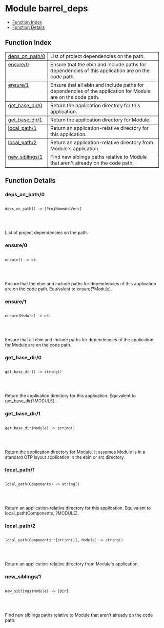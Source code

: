 

# Module barrel_deps #
* [Function Index](#index)
* [Function Details](#functions)


<a name="index"></a>

## Function Index ##


<table width="100%" border="1" cellspacing="0" cellpadding="2" summary="function index"><tr><td valign="top"><a href="#deps_on_path-0">deps_on_path/0</a></td><td>List of project dependencies on the path.</td></tr><tr><td valign="top"><a href="#ensure-0">ensure/0</a></td><td>Ensure that the ebin and include paths for dependencies of
this application are on the code path.</td></tr><tr><td valign="top"><a href="#ensure-1">ensure/1</a></td><td>Ensure that all ebin and include paths for dependencies
of the application for Module are on the code path.</td></tr><tr><td valign="top"><a href="#get_base_dir-0">get_base_dir/0</a></td><td>Return the application directory for this application.</td></tr><tr><td valign="top"><a href="#get_base_dir-1">get_base_dir/1</a></td><td>Return the application directory for Module.</td></tr><tr><td valign="top"><a href="#local_path-1">local_path/1</a></td><td>Return an application-relative directory for this application.</td></tr><tr><td valign="top"><a href="#local_path-2">local_path/2</a></td><td>Return an application-relative directory from Module's application.</td></tr><tr><td valign="top"><a href="#new_siblings-1">new_siblings/1</a></td><td>Find new siblings paths relative to Module that aren't already on the
code path.</td></tr></table>


<a name="functions"></a>

## Function Details ##

<a name="deps_on_path-0"></a>

### deps_on_path/0 ###


<pre><code>
deps_on_path() -&gt; [ProjNameAndVers]
</code></pre>

<br></br>


List of project dependencies on the path.
<a name="ensure-0"></a>

### ensure/0 ###


<pre><code>
ensure() -&gt; ok
</code></pre>

<br></br>


Ensure that the ebin and include paths for dependencies of
this application are on the code path. Equivalent to
ensure(?Module).
<a name="ensure-1"></a>

### ensure/1 ###


<pre><code>
ensure(Module) -&gt; ok
</code></pre>

<br></br>


Ensure that all ebin and include paths for dependencies
of the application for Module are on the code path.
<a name="get_base_dir-0"></a>

### get_base_dir/0 ###


<pre><code>
get_base_dir() -&gt; string()
</code></pre>

<br></br>


Return the application directory for this application. Equivalent to
get_base_dir(?MODULE).
<a name="get_base_dir-1"></a>

### get_base_dir/1 ###


<pre><code>
get_base_dir(Module) -&gt; string()
</code></pre>

<br></br>


Return the application directory for Module. It assumes Module is in
a standard OTP layout application in the ebin or src directory.
<a name="local_path-1"></a>

### local_path/1 ###


<pre><code>
local_path(Components) -&gt; string()
</code></pre>

<br></br>


Return an application-relative directory for this application.
Equivalent to local_path(Components, ?MODULE).
<a name="local_path-2"></a>

### local_path/2 ###


<pre><code>
local_path(Components::[string()], Module) -&gt; string()
</code></pre>

<br></br>


Return an application-relative directory from Module's application.
<a name="new_siblings-1"></a>

### new_siblings/1 ###


<pre><code>
new_siblings(Module) -&gt; [Dir]
</code></pre>

<br></br>


Find new siblings paths relative to Module that aren't already on the
code path.
